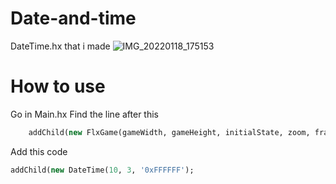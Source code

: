 # Date-and-time
DateTime.hx that i made
![IMG_20220118_175153](https://user-images.githubusercontent.com/82664019/149922217-b94b0cc6-e3fa-4b36-85cf-80919e63a3d6.jpg)
# How to use
Go in Main.hx Find the line after this
```haxe
    addChild(new FlxGame(gameWidth, gameHeight, initialState, zoom, framerate, framerate, skipSplash, startFullscreen));
```
Add this code
```haxe
addChild(new DateTime(10, 3, '0xFFFFFF');
```
